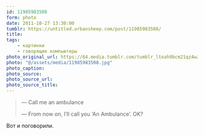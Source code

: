 ```yaml
---
id: 11985983508
form: photo
date: 2011-10-27 13:30:00
tumblr: https://untitled.urbansheep.com/post/11985983508/
title:
tags:
    - картинки
    - говорящие компьютеры
photo_original_url: https://64.media.tumblr.com/tumblr_ltoah9bcm21qz4wzio1_r1_500.jpg
photo: "@/assets/media/11985983508.jpg"
photo_caption:
photo_source:
photo_source_url:
photo_source_title:
---
```


<p><blockquote>
<p>—&nbsp;Call me an ambulance</p>
<p>—&nbsp;From now on, I’ll call you ‘An Ambulance’. OK?</p>
</blockquote>

<p>Вот и поговорили.</p></p>
